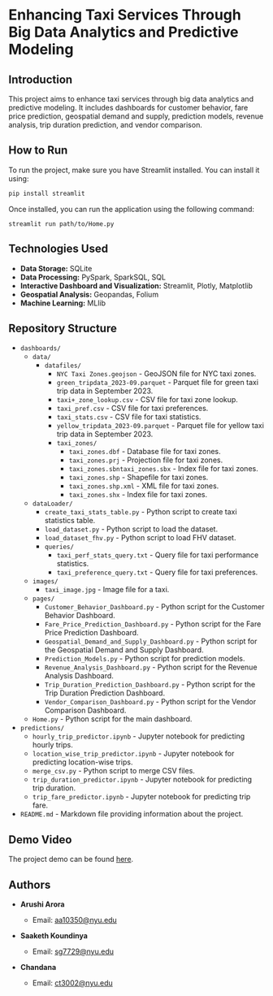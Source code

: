 # Enhancing Taxi Services Through Big Data Analytics and Predictive Modeling

## Introduction
This project aims to enhance taxi services through big data analytics and predictive modeling. It includes dashboards for customer behavior, fare price prediction, geospatial demand and supply, prediction models, revenue analysis, trip duration prediction, and vendor comparison.

## How to Run

To run the project, make sure you have Streamlit installed. You can install it using:

```bash
pip install streamlit
```
Once installed, you can run the application using the following command:
```
streamlit run path/to/Home.py
```

## Technologies Used

- **Data Storage:** SQLite
- **Data Processing:** PySpark, SparkSQL, SQL
- **Interactive Dashboard and Visualization:** Streamlit, Plotly, Matplotlib
- **Geospatial Analysis:** Geopandas, Folium
- **Machine Learning:** MLlib

## Repository Structure

- `dashboards/`
  - `data/`
    - `datafiles/`
      - `NYC Taxi Zones.geojson` - GeoJSON file for NYC taxi zones.
      - `green_tripdata_2023-09.parquet` - Parquet file for green taxi trip data in September 2023.
      - `taxi+_zone_lookup.csv` - CSV file for taxi zone lookup.
      - `taxi_pref.csv` - CSV file for taxi preferences.
      - `taxi_stats.csv` - CSV file for taxi statistics.
      - `yellow_tripdata_2023-09.parquet` - Parquet file for yellow taxi trip data in September 2023.
      - `taxi_zones/`
        - `taxi_zones.dbf` - Database file for taxi zones.
        - `taxi_zones.prj` - Projection file for taxi zones.
        - `taxi_zones.sbntaxi_zones.sbx` - Index file for taxi zones.
        - `taxi_zones.shp` - Shapefile for taxi zones.
        - `taxi_zones.shp.xml` - XML file for taxi zones.
        - `taxi_zones.shx` - Index file for taxi zones.
  - `dataLoader/`
    - `create_taxi_stats_table.py` - Python script to create taxi statistics table.
    - `load_dataset.py` - Python script to load the dataset.
    - `load_dataset_fhv.py` - Python script to load FHV dataset.
    - `queries/`
      - `taxi_perf_stats_query.txt` - Query file for taxi performance statistics.
      - `taxi_preference_query.txt` - Query file for taxi preferences.
  - `images/`
    - `taxi_image.jpg` - Image file for a taxi.
  - `pages/`
    - `Customer_Behavior_Dashboard.py` - Python script for the Customer Behavior Dashboard.
    - `Fare_Price_Prediction_Dashboard.py` - Python script for the Fare Price Prediction Dashboard.
    - `Geospatial_Demand_and_Supply_Dashboard.py` - Python script for the Geospatial Demand and Supply Dashboard.
    - `Prediction_Models.py` - Python script for prediction models.
    - `Revenue_Analysis_Dashboard.py` - Python script for the Revenue Analysis Dashboard.
    - `Trip_Duration_Prediction_Dashboard.py` - Python script for the Trip Duration Prediction Dashboard.
    - `Vendor_Comparison_Dashboard.py` - Python script for the Vendor Comparison Dashboard.
  - `Home.py` - Python script for the main dashboard.
- `predictions/`
  - `hourly_trip_predictor.ipynb` - Jupyter notebook for predicting hourly trips.
  - `location_wise_trip_predictor.ipynb` - Jupyter notebook for predicting location-wise trips.
  - `merge_csv.py` - Python script to merge CSV files.
  - `trip_duration_predictor.ipynb` - Jupyter notebook for predicting trip duration.
  - `trip_fare_predictor.ipynb` - Jupyter notebook for predicting trip fare.
- `README.md` - Markdown file providing information about the project.

## Demo Video

The project demo can be found [here](https://drive.google.com/file/d/1RgqfifhoaMTZegTxa05FoXP6XksU_5KI/view?usp=sharing).

## Authors

- **Arushi Arora**
  - Email: [aa10350@nyu.edu](mailto:aa10350@nyu.edu)

- **Saaketh Koundinya**
  - Email: [sg7729@nyu.edu](mailto:sg7729@nyu.edu)

- **Chandana**
  - Email: [ct3002@nyu.edu](mailto:ct3002@nyu.edu)
